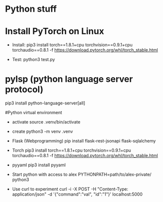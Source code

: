 
# Python stuff



# Install PyTorch on Linux

- Install: 
  pip3 install torch==1.8.1+cpu torchvision==0.9.1+cpu torchaudio==0.8.1 -f https://download.pytorch.org/whl/torch_stable.html

- Test:
  python3 test.py

# pylsp (python language server protocol)

pip3 install python-language-server[all]


#Python virtual environment

- activate 
  source .venv/bin/activate


- create
  python3 -m venv .venv


- Flask (Webprogramming)
  pip install flask-rest-jsonapi flask-sqlalchemy


- Torch
  pip3 install torch==1.8.1+cpu torchvision==0.9.1+cpu torchaudio==0.8.1 -f https://download.pytorch.org/whl/torch_stable.html

- pyyaml
  pip3 install pyyaml


- Start python with access to alex
  PYTHONPATH=path/to/alex-private/ python3



- Use curl to experiment
  curl -i -X POST -H "Content-Type: application/json" -d '{"command":"val", "id":"1"}' localhost:5000
  